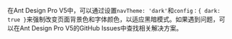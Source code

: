 在Ant Design Pro V5中，可以通过设置`navTheme: 'dark'`和`config：{ dark: true }`来强制改变页面背景色和字体颜色，以适应黑暗模式。如果遇到问题，可以在Ant Design Pro V5的GitHub Issues中查找相关解决方案。
